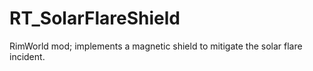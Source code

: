# RT_SolarFlareShield
RimWorld mod; implements a magnetic shield to mitigate the solar flare incident.

